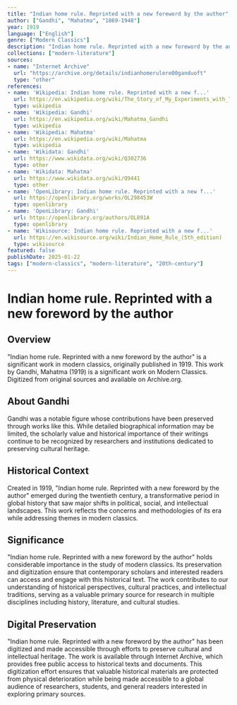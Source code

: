 ```yaml
---
title: "Indian home rule. Reprinted with a new foreword by the author"
author: ["Gandhi", "Mahatma", "1869-1948"]
year: 1919
language: ["English"]
genre: ["Modern Classics"]
description: "Indian home rule. Reprinted with a new foreword by the author by Gandhi, Mahatma (1919) is a significant work on Modern Classics. Digitized from original sources and available on Archive.org."
collections: ["modern-literature"]
sources:
- name: "Internet Archive"
  url: "https://archive.org/details/indianhomerulere00ganduoft"
  type: "other"
references:
- name: 'Wikipedia: Indian home rule. Reprinted with a new f...'
  url: https://en.wikipedia.org/wiki/The_Story_of_My_Experiments_with_Truth
  type: wikipedia
- name: 'Wikipedia: Gandhi'
  url: https://en.wikipedia.org/wiki/Mahatma_Gandhi
  type: wikipedia
- name: 'Wikipedia: Mahatma'
  url: https://en.wikipedia.org/wiki/Mahatma
  type: wikipedia
- name: 'Wikidata: Gandhi'
  url: https://www.wikidata.org/wiki/Q302736
  type: other
- name: 'Wikidata: Mahatma'
  url: https://www.wikidata.org/wiki/Q9441
  type: other
- name: 'OpenLibrary: Indian home rule. Reprinted with a new f...'
  url: https://openlibrary.org/works/OL298453W
  type: openlibrary
- name: 'OpenLibrary: Gandhi'
  url: https://openlibrary.org/authors/OL891A
  type: openlibrary
- name: 'Wikisource: Indian home rule. Reprinted with a new f...'
  url: https://en.wikisource.org/wiki/Indian_Home_Rule_(5th_edition)
  type: wikisource
featured: false
publishDate: 2025-01-22
tags: ["modern-classics", "modern-literature", "20th-century"]
---
```

# Indian home rule. Reprinted with a new foreword by the author

## Overview

"Indian home rule. Reprinted with a new foreword by the author" is a significant work in modern classics, originally published in 1919. This work by Gandhi, Mahatma (1919) is a significant work on Modern Classics. Digitized from original sources and available on Archive.org.

## About Gandhi

Gandhi was a notable figure whose contributions have been preserved through works like this. While detailed biographical information may be limited, the scholarly value and historical importance of their writings continue to be recognized by researchers and institutions dedicated to preserving cultural heritage.

## Historical Context

Created in 1919, "Indian home rule. Reprinted with a new foreword by the author" emerged during the twentieth century, a transformative period in global history that saw major shifts in political, social, and intellectual landscapes. This work reflects the concerns and methodologies of its era while addressing themes in modern classics.

## Significance

"Indian home rule. Reprinted with a new foreword by the author" holds considerable importance in the study of modern classics. Its preservation and digitization ensure that contemporary scholars and interested readers can access and engage with this historical text. The work contributes to our understanding of historical perspectives, cultural practices, and intellectual traditions, serving as a valuable primary source for research in multiple disciplines including history, literature, and cultural studies.

## Digital Preservation

"Indian home rule. Reprinted with a new foreword by the author" has been digitized and made accessible through efforts to preserve cultural and intellectual heritage. The work is available through Internet Archive, which provides free public access to historical texts and documents. This digitization effort ensures that valuable historical materials are protected from physical deterioration while being made accessible to a global audience of researchers, students, and general readers interested in exploring primary sources.
